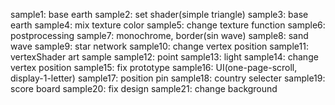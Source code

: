 sample1: base earth
sample2: set shader(simple triangle)
sample3: base earth
sample4: mix texture color
sample5: change texture function
sample6: postprocessing
sample7: monochrome, border(sin wave)
sample8: sand wave
sample9: star network
sample10: change vertex position 
sample11: vertexShader art sample
sample12: point
sample13: light
sample14: change vertex position
sample15: fix prototype
sample16: UI(one-page-scroll, display-1-letter)
sample17: position pin
sample18: country selecter
sample19: score board
sample20: fix design
sample21: change background


